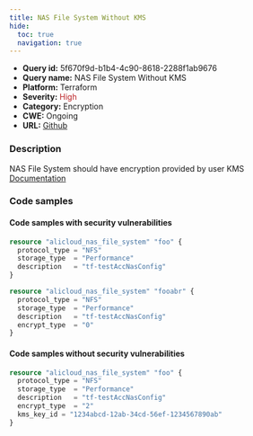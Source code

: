 ```yaml
---
title: NAS File System Without KMS
hide:
  toc: true
  navigation: true
---
```


-   **Query id:** 5f670f9d-b1b4-4c90-8618-2288f1ab9676
-   **Query name:** NAS File System Without KMS
-   **Platform:** Terraform
-   **Severity:** <span style="color:#bb2124">High</span>
-   **Category:** Encryption
-   **CWE:** Ongoing
-   **URL:** [Github](https://github.com/DataDog/kics/tree/master/assets/queries/terraform/alicloud/nas_file_system_without_kms)

### Description
NAS File System should have encryption provided by user KMS <br>
[Documentation](https://registry.terraform.io/providers/aliyun/alicloud/latest/docs/resources/nas_file_system#kms_key_id)

### Code samples
#### Code samples with security vulnerabilities
```tf title="Positive test num. 1 - tf file" hl_lines="1"
resource "alicloud_nas_file_system" "foo" {
  protocol_type = "NFS"
  storage_type  = "Performance"
  description   = "tf-testAccNasConfig"
}

```
```tf title="Positive test num. 2 - tf file" hl_lines="5"
resource "alicloud_nas_file_system" "fooabr" {
  protocol_type = "NFS"
  storage_type  = "Performance"
  description   = "tf-testAccNasConfig"
  encrypt_type  = "0"
}

```


#### Code samples without security vulnerabilities
```tf title="Negative test num. 1 - tf file"
resource "alicloud_nas_file_system" "foo" {
  protocol_type = "NFS"
  storage_type  = "Performance"
  description   = "tf-testAccNasConfig"
  encrypt_type  = "2"
  kms_key_id = "1234abcd-12ab-34cd-56ef-1234567890ab"
}

```
